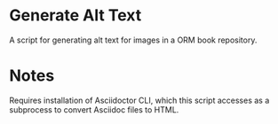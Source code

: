 # Generate Alt Text

A script for generating alt text for images in a ORM book repository.


# Notes

Requires installation of Asciidoctor CLI, which this script accesses as a subprocess to convert Asciidoc files to HTML.